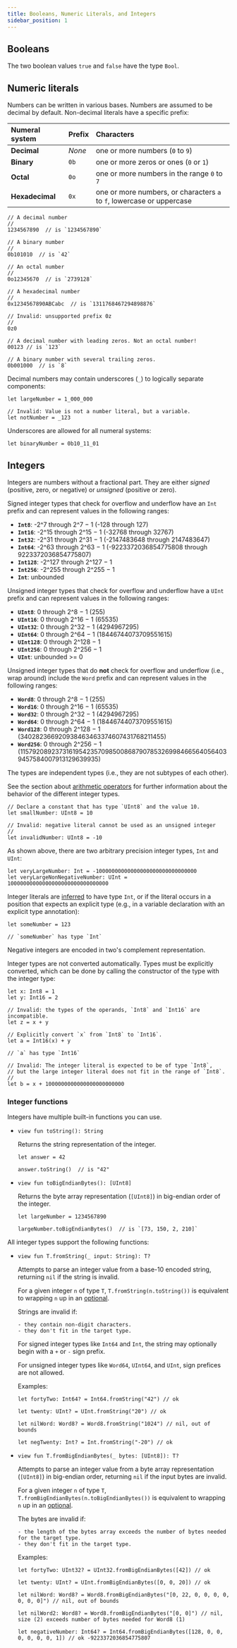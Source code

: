 ```yaml
---
title: Booleans, Numeric Literals, and Integers
sidebar_position: 1
---
```


## Booleans

The two boolean values `true` and `false` have the type `Bool`.

## Numeric literals

Numbers can be written in various bases. Numbers are assumed to be decimal by default. Non-decimal literals have a specific prefix:

| Numeral system  | Prefix | Characters                                                            |
| :-------------- | :----- | :-------------------------------------------------------------------- |
| **Decimal**     | _None_ | one or more numbers (`0` to `9`)                                      |
| **Binary**      | `0b`   | one or more zeros or ones (`0` or `1`)                                |
| **Octal**       | `0o`   | one or more numbers in the range `0` to `7`                           |
| **Hexadecimal** | `0x`   | one or more numbers, or characters `a` to `f`, lowercase or uppercase |

```cadence
// A decimal number
//
1234567890  // is `1234567890`

// A binary number
//
0b101010  // is `42`

// An octal number
//
0o12345670  // is `2739128`

// A hexadecimal number
//
0x1234567890ABCabc  // is `1311768467294898876`

// Invalid: unsupported prefix 0z
//
0z0

// A decimal number with leading zeros. Not an octal number!
00123 // is `123`

// A binary number with several trailing zeros.
0b001000  // is `8`
```

Decimal numbers may contain underscores (`_`) to logically separate components:

```cadence
let largeNumber = 1_000_000

// Invalid: Value is not a number literal, but a variable.
let notNumber = _123
```

Underscores are allowed for all numeral systems:

```cadence
let binaryNumber = 0b10_11_01
```

## Integers

Integers are numbers without a fractional part. They are either _signed_ (positive, zero, or negative) or _unsigned_ (positive or zero).

Signed integer types that check for overflow and underflow have an `Int` prefix and can represent values in the following ranges:

- **`Int8`**: -2^7 through 2^7 − 1 (-128 through 127)
- **`Int16`**: -2^15 through 2^15 − 1 (-32768 through 32767)
- **`Int32`**: -2^31 through 2^31 − 1 (-2147483648 through 2147483647)
- **`Int64`**: -2^63 through 2^63 − 1 (-9223372036854775808 through 9223372036854775807)
- **`Int128`**: -2^127 through 2^127 − 1
- **`Int256`**: -2^255 through 2^255 − 1
- **`Int`**: unbounded

Unsigned integer types that check for overflow and underflow have a `UInt` prefix and can represent values in the following ranges:

- **`UInt8`**: 0 through 2^8 − 1 (255)
- **`UInt16`**: 0 through 2^16 − 1 (65535)
- **`UInt32`**: 0 through 2^32 − 1 (4294967295)
- **`UInt64`**: 0 through 2^64 − 1 (18446744073709551615)
- **`UInt128`**: 0 through 2^128 − 1
- **`UInt256`**: 0 through 2^256 − 1
- **`UInt`**: unbounded >= 0

Unsigned integer types that do **not** check for overflow and underflow (i.e., wrap around) include the `Word` prefix and can represent values in the following ranges:

- **`Word8`**: 0 through 2^8 − 1 (255)
- **`Word16`**: 0 through 2^16 − 1 (65535)
- **`Word32`**: 0 through 2^32 − 1 (4294967295)
- **`Word64`**: 0 through 2^64 − 1 (18446744073709551615)
- **`Word128`**: 0 through 2^128 − 1 (340282366920938463463374607431768211455)
- **`Word256`**: 0 through 2^256 − 1 (115792089237316195423570985008687907853269984665640564039457584007913129639935)

The types are independent types (i.e., they are not subtypes of each other).

See the section about [arithmetic operators] for further information about the behavior of the different integer types.

```cadence
// Declare a constant that has type `UInt8` and the value 10.
let smallNumber: UInt8 = 10
```

```cadence
// Invalid: negative literal cannot be used as an unsigned integer
//
let invalidNumber: UInt8 = -10
```

As shown above, there are two arbitrary precision integer types, `Int` and `UInt`:

```cadence
let veryLargeNumber: Int = -10000000000000000000000000000000
let veryLargeNonNegativeNumber: UInt = 10000000000000000000000000000000
```

Integer literals are [inferred] to have type `Int`, or if the literal occurs in a position that expects an explicit type (e.g., in a variable declaration with an explicit type annotation):

```cadence
let someNumber = 123

// `someNumber` has type `Int`
```

Negative integers are encoded in two's complement representation.

Integer types are not converted automatically. Types must be explicitly converted, which can be done by calling the constructor of the type with the integer type:

```cadence
let x: Int8 = 1
let y: Int16 = 2

// Invalid: the types of the operands, `Int8` and `Int16` are incompatible.
let z = x + y

// Explicitly convert `x` from `Int8` to `Int16`.
let a = Int16(x) + y

// `a` has type `Int16`

// Invalid: The integer literal is expected to be of type `Int8`,
// but the large integer literal does not fit in the range of `Int8`.
//
let b = x + 1000000000000000000000000
```

### Integer functions

Integers have multiple built-in functions you can use.

-
    ```cadence
    view fun toString(): String
    ```

    Returns the string representation of the integer.

    ```cadence
    let answer = 42

    answer.toString()  // is "42"
    ```

-
    ```cadence
    view fun toBigEndianBytes(): [UInt8]
    ```

    Returns the byte array representation (`[UInt8]`) in big-endian order of the integer.

    ```cadence
    let largeNumber = 1234567890

    largeNumber.toBigEndianBytes()  // is `[73, 150, 2, 210]`
    ```

All integer types support the following functions:

-
    ```cadence
    view fun T.fromString(_ input: String): T?
    ```

    Attempts to parse an integer value from a base-10 encoded string, returning `nil` if the string is invalid.

    For a given integer `n` of type `T`, `T.fromString(n.toString())` is equivalent to wrapping `n` up in an [optional].

    Strings are invalid if:

      - they contain non-digit characters.
      - they don't fit in the target type.

    For signed integer types like `Int64` and `Int`, the string may optionally begin with a `+` or `-` sign prefix.

    For unsigned integer types like `Word64`, `UInt64`, and `UInt`, sign prefices are not allowed.

    Examples:

    ```cadence
    let fortyTwo: Int64? = Int64.fromString("42") // ok

    let twenty: UInt? = UInt.fromString("20") // ok

    let nilWord: Word8? = Word8.fromString("1024") // nil, out of bounds

    let negTwenty: Int? = Int.fromString("-20") // ok
    ```

-
    ```cadence
    view fun T.fromBigEndianBytes(_ bytes: [UInt8]): T?
    ```

    Attempts to parse an integer value from a byte array representation (`[UInt8]`) in big-endian order, returning `nil` if the input bytes are invalid.

    For a given integer `n` of type `T`, `T.fromBigEndianBytes(n.toBigEndianBytes())` is equivalent to wrapping `n` up in an [optional].

    The bytes are invalid if:

      - the length of the bytes array exceeds the number of bytes needed for the target type.
      - they don't fit in the target type.

    Examples:

    ```cadence
    let fortyTwo: UInt32? = UInt32.fromBigEndianBytes([42]) // ok

    let twenty: UInt? = UInt.fromBigEndianBytes([0, 0, 20]) // ok

    let nilWord: Word8? = Word8.fromBigEndianBytes("[0, 22, 0, 0, 0, 0, 0, 0, 0]") // nil, out of bounds

    let nilWord2: Word8? = Word8.fromBigEndianBytes("[0, 0]") // nil, size (2) exceeds number of bytes needed for Word8 (1)

    let negativeNumber: Int64? = Int64.fromBigEndianBytes([128, 0, 0, 0, 0, 0, 0, 1]) // ok -9223372036854775807
    ```

<!-- Relative links. Will not render on the page -->

[arithmetic operators]: ../operators/arithmetic-logical-operators.md#arithmetic-operators
[inferred]: ../type-inference.md
[optional]: ./anystruct-anyresource-opts-never.md#optionals